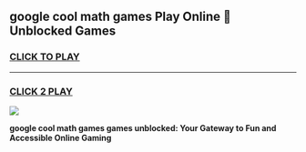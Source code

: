 
## google cool math games Play Online 👋 Unblocked Games
<h3>
<a href="https://news.freeplayer.one?title=google_cool_math_games&ref=17CMG">CLICK TO PLAY</a></h3>
<hr>

<h3>
<a href="https://news.freeplayer.one?title=google_cool_math_games&ref=17CMG">CLICK 2 PLAY</a>
  
</h3>

<a href="https://news.freeplayer.one?title=google_cool_math_games&ref=17CMG/"><img src="https://clearcache.store/games.png"></a>


**google cool math games games unblocked: Your Gateway to Fun and Accessible Online Gaming**
